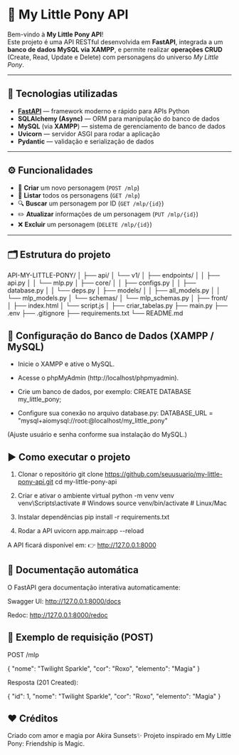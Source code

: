 # 🦄 My Little Pony API

Bem-vindo à **My Little Pony API**!  
Este projeto é uma API RESTful desenvolvida em **FastAPI**, integrada a um **banco de dados MySQL via XAMPP**, e permite realizar **operações CRUD** (Create, Read, Update e Delete) com personagens do universo *My Little Pony*.

---

## 🚀 Tecnologias utilizadas

- **[FastAPI](https://fastapi.tiangolo.com/)** — framework moderno e rápido para APIs Python  
- **SQLAlchemy (Async)** — ORM para manipulação do banco de dados  
- **MySQL** (via **XAMPP**) — sistema de gerenciamento de banco de dados  
- **Uvicorn** — servidor ASGI para rodar a aplicação  
- **Pydantic** — validação e serialização de dados

---

## ⚙️ Funcionalidades

- 🐴 **Criar** um novo personagem (`POST /mlp`)
- 📜 **Listar** todos os personagens (`GET /mlp`)
- 🔍 **Buscar** um personagem por ID (`GET /mlp/{id}`)
- ✏️ **Atualizar** informações de um personagem (`PUT /mlp/{id}`)
- ❌ **Excluir** um personagem (`DELETE /mlp/{id}`)

---

## 🗂️ Estrutura do projeto
API-MY-LITTLE-PONY/
│
├── api/
│ └── v1/
│ ├── endpoints/
│ │ ├── api.py
│ │ └── mlp.py
│ ├── core/
│ │ ├── configs.py
│ │ ├── database.py
│ │ └── deps.py
│ ├── models/
│ │ ├── all_models.py
│ │ └── mlp_models.py
│ └── schemas/
│ └── mlp_schemas.py
│
├── front/
│ ├── index.html
│ └── script.js
│
├── criar_tabelas.py
├── main.py
├── .env
├── .gitignore
├── requirements.txt
└── README.md

## 💾 Configuração do Banco de Dados (XAMPP / MySQL)

- Inicie o XAMPP e ative o MySQL.
- Acesse o phpMyAdmin (http://localhost/phpmyadmin).
  
- Crie um banco de dados, por exemplo:
CREATE DATABASE my_little_pony;

- Configure sua conexão no arquivo database.py:
DATABASE_URL = "mysql+aiomysql://root:@localhost/my_little_pony"


(Ajuste usuário e senha conforme sua instalação do MySQL.)

## ▶️ Como executar o projeto

1. Clonar o repositório
git clone https://github.com/seuusuario/my-little-pony-api.git
cd my-little-pony-api

2. Criar e ativar o ambiente virtual
python -m venv venv
venv\Scripts\activate   # Windows
source venv/bin/activate  # Linux/Mac

3. Instalar dependências
pip install -r requirements.txt

4. Rodar a API
uvicorn app.main:app --reload


A API ficará disponível em:
👉 http://127.0.0.1:8000

## 📘 Documentação automática

O FastAPI gera documentação interativa automaticamente:

Swagger UI: http://127.0.0.1:8000/docs

Redoc: http://127.0.0.1:8000/redoc

## 🧪 Exemplo de requisição (POST)

POST /mlp

{
  "nome": "Twilight Sparkle",
  "cor": "Roxo",
  "elemento": "Magia"
}


Resposta (201 Created):

{
  "id": 1,
  "nome": "Twilight Sparkle",
  "cor": "Roxo",
  "elemento": "Magia"
}

## ❤️ Créditos

Criado com amor e magia por Akira Sunsets✨
Projeto inspirado em My Little Pony: Friendship is Magic.
